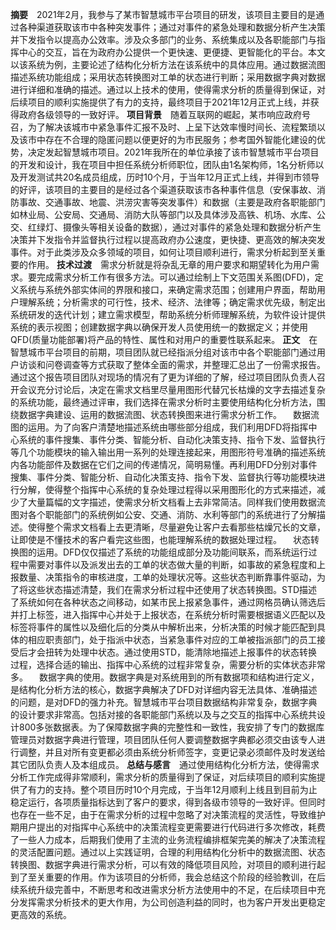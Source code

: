 **摘要**&emsp;2021年2月，我参与了某市智慧城市平台项目的研发，该项目主要目的是通过各种渠道获取该市中各种突发事件；通过对事件的紧急处理和数据分析产生决策并下发指令以提高办公效率。涉及众多部门的业务、系统集成以及各职能部门与指挥中心的交互，旨在为政府办公提供一个更快速、更便捷、更智能化的平台。本文以该系统为例，主要论述了结构化分析方法在该系统中的具体应用。通过数据流图描述系统功能组成；采用状态转换图对工单的状态进行判断；采用数据字典对数据进行详细和准确的描述。通过以上技术的使用，使得需求分析的质量得到保证，对后续项目的顺利实施提供了有力的支持，最终项目于2021年12月正式上线，并获得政府各级领导的一致好评。
**项目背景**&emsp;随着互联网的崛起，某市响应政府号召，为了解决该城市中紧急事件汇报不及时、上呈下达效率慢时间长、流程繁琐以及该市中存在不合理的隐匿问题以便更好的为市民服务；参考国外智能化建设的优势，决定发起智慧城市项目。2021年我所在的单位承接了该市智慧城市平台项目的开发和设计，我在项目中担任系统分析师职位，团队由1名架构师，1名分析师以及开发测试共20名成员组成，历时10个月，于当年12月正式上线，并得到市领导的好评，该项目的主要目的是经过各个渠道获取该市各种事件信息（安保事故、消防事故、交通事故、地震、洪涝灾害等突发事件）和数据（主要是政府各职能部门如林业局、公安局、交通局、消防大队等部门以及具体涉及高铁、机场、水库、公交、红绿灯、摄像头等相关设备的数据），通过对事件的紧急处理和数据分析产生决策并下发指令并监督执行过程以提高政府办公速度，更快捷、更高效的解决突发事件。对于此类涉及众多领域的项目，如何让项目顺利进行，需求分析起到至关重要的作用。
**技术过渡**&emsp;需求分析就是将杂乱无章的用户要求和期望转化为用户需求。要完成需求分析工作有很多方法。可以通过绘制上下文范围关系图(DFD)，定义系统与系统外部实体间的界限和接口，来确定需求范围；创建用户界面，帮助用户理解系统；分析需求的可行性，技术、经济、法律等；确定需求优先级，制定出系统研发的迭代计划；建立需求模型，帮助系统分析师理解系统，为软件设计提供系统的表示视图；创建数据字典以确保开发人员使用统一的数据定义；并使用QFD(质量功能部署)将产品的特性、属性和对用户的重要性联系起来。
**正文**&emsp;在智慧城市平台项目的前期，项目团队就已经指派分组对该市中各个职能部门通过用户访谈和问卷调查等方式获取了整体全面的需求，并整理汇总出了一份需求报告。通过这个报告项目团队对现场的情况有了更为详细的了解，经过项目团队负责人召开会议充分讨论后，决定在需求文档里尽量用图形代替冗长枯燥的文字去描述复杂的系统功能，最终通过评审，我们选择在需求分析时主要使用结构化分析方法，围绕数据字典建设、运用的数据流图、状态转换图来进行需求分析工作。
&emsp;数据流图的运用。为了向客户清楚地描述系统由哪些部分组成，我们利用DFD将指挥中心系统的事件搜集、事件分类、智能分析、自动化决策支持、指令下发、监督执行等几个功能模块的输入输出用一系列的处理连接起来，用图形符号准确的描述系统内各功能部件及数据在它们之间的传递情况，简明易懂。再利用DFD分别对事件搜集、事件分类、智能分析、自动化决策支持、指令下发、监督执行等功能模块进行分解，使得整个指挥中心系统的复杂处理过程得以采用图形化的方式来描述，减少了大量篇幅的文字描述，使需求分析文档看上去非常简洁。同样我们使用数据流图对各个职能部门的系统例如公安、交通、消防、水利等部门的系统进行了分解描述。使得整个需求文档看上去更清晰，尽量避免让客户去看那些枯燥冗长的文章，让即使是不懂技术的客户看完这些图，也能理解系统的数据处理过程。
&emsp;状态转换图的运用。DFD仅仅描述了系统的功能组成部分及功能间联系，而系统运行过程中需要对事件以及派发出去的工单的状态做大量的判断，如事故的紧急程度和上报数量、决策指令的审核进度，工单的处理状况等。这些状态判断靠事件驱动，为了将这些状态描述清楚，我们在需求分析过程中还使用了状态转换图。STD描述了系统如何在各种状态之间移动，如某市民上报紧急事件，通过网格员确认筛选后并打上标签，进入指挥中心并处于上报状态，在系统分析时需要根据语义匹配以及标签将事件的属性以及细化后的分类从中解析出来，分析决策的时候才能匹配到具体的相应职责部门，处于指派中状态，当紧急事件对应的工单被指派部门的员工接受后才会扭转为处理中状态。通过使用STD，能清除地描述上报事件的状态转换过程，选择合适的输出、指挥中心系统的过程非常复杂，需要分析的实体状态非常多。
&emsp;数据字典的使用。数据字典是对系统用到的所有数据项和结构进行定义，是结构化分析方法的核心，数据字典解决了DFD对详细内容无法具体、准确描述的问题，是对DFD的强力补充。智慧城市平台项目数据结构非常复杂，数据字典的设计要求非常高。包括对接的各职能部门系统以及与之交互的指挥中心系统共设计800多张数据表。为了保障数据字典的完整性和一致性，我安排了专门的数据库管理员对数据字典进行管理，项目团队任何人要调整数据字典都必须交由该专人进行调整，并且对所有变更都必须由系统分析师签字，变更记录必须邮件及时发送给其它团队负责人及本组成员。
**总结与感言**&emsp;通过使用结构化分析方法，使得需求分析工作完成得非常顺利，需求分析的质量得到了保证，对后续项目的顺利实施提供了有力的支持。整个项目历时10个月完成，于当年12月顺利上线且到目前为止稳定运行，各项质量指标达到了客户的要求，得到各级市领导的一致好评。但同时也存在一些不足，由于在需求分析的过程中忽略了对决策流程的灵活性，导致维护期用户提出的对指挥中心系统中的决策流程变更需要进行代码进行多次修改，耗费了一些人力成本，后期我们使用了主流的业务流程编排框架完美的解决了决策流程的灵活配置问题。通过以上实践证明，合理的利用结构化分析中的数据流图、状态转换图、数据字典进行需求分析，可以有效的降低项目风险，对项目的顺利进行起到了至关重要的作用。作为该项目的分析师，我会总结这个阶段的经验教训，在后续系统升级完善中，不断思考和改进需求分析方法使用中的不足，在后续项目中充分发挥需求分析技术的更大作用，为公司创造利益的同时，也为客户开发出更稳定更高效的系统。